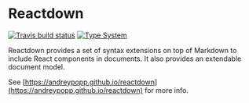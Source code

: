 # Reactdown

[![Travis build status](https://img.shields.io/travis/andreypopp/reactdown/master.svg)](https://travis-ci.org/andreypopp/reactdown)
[![Type System](https://img.shields.io/badge/typesystem-flowtype-green.svg)](http://flowtype.org/)

Reactdown provides a set of syntax extensions on top of Markdown to include
React components in documents. It also provides an extendable document model.

See [https://andreypopp.github.io/reactdown](https://andreypopp.github.io/reactdown) for more info.

